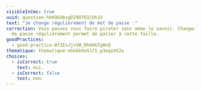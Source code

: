 ```yaml
---
visibleInCms: true
uuid: question-hhKOGdbxgDZ9OT01CUh1S
text: "Je change régulièrement de mot de passe :"
correction: Vous pouvez vous faire pirater sans même le savoir. Changer de mot
  de passe régulièrement permet de palier à cette faille.
goodPractices:
  - good-practice-BfIEsJjvVW_DhbHGTgWsQ
thematique: thematique-nGkbk6oSlC5_p3eqoXX2o
choices:
  - isCorrect: true
    text: oui.
  - isCorrect: false
    text: non.
---
```

